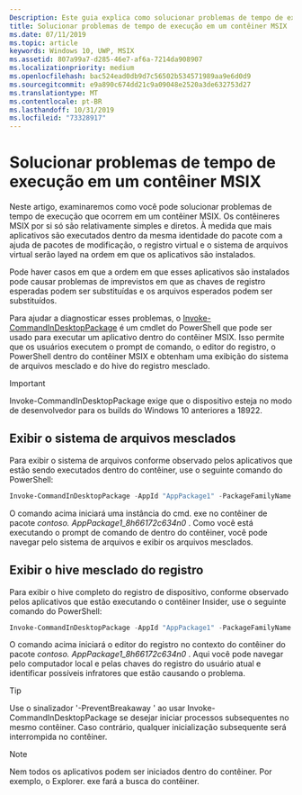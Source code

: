 ```yaml
---
Description: Este guia explica como solucionar problemas de tempo de execução em um contêiner MSIX.
title: Solucionar problemas de tempo de execução em um contêiner MSIX
ms.date: 07/11/2019
ms.topic: article
keywords: Windows 10, UWP, MSIX
ms.assetid: 807a99a7-d285-46e7-af6a-7214da908907
ms.localizationpriority: medium
ms.openlocfilehash: bac524ead0db9d7c56502b534571989aa9e6d0d9
ms.sourcegitcommit: e9a890c674dd21c9a09048e2520a3de632753d27
ms.translationtype: MT
ms.contentlocale: pt-BR
ms.lasthandoff: 10/31/2019
ms.locfileid: "73328917"
---
```

# <a name="troubleshoot-runtime-issues-in-an-msix-container"></a>Solucionar problemas de tempo de execução em um contêiner MSIX 

Neste artigo, examinaremos como você pode solucionar problemas de tempo de execução que ocorrem em um contêiner MSIX. Os contêineres MSIX por si só são relativamente simples e diretos. À medida que mais aplicativos são executados dentro da mesma identidade do pacote com a ajuda de pacotes de modificação, o registro virtual e o sistema de arquivos virtual serão layed na ordem em que os aplicativos são instalados. 

Pode haver casos em que a ordem em que esses aplicativos são instalados pode causar problemas de imprevistos em que as chaves de registro esperadas podem ser substituídas e os arquivos esperados podem ser substituídos. 

Para ajudar a diagnosticar esses problemas, o [Invoke-CommandInDesktopPackage](https://docs.microsoft.com/powershell/module/appx/invoke-commandindesktoppackage?view=win10-ps) é um cmdlet do PowerShell que pode ser usado para executar um aplicativo dentro do contêiner MSIX. Isso permite que os usuários executem o prompt de comando, o editor do registro, o PowerShell dentro do contêiner MSIX e obtenham uma exibição do sistema de arquivos mesclado e do hive do registro mesclado. 

 > [!IMPORTANT]
 > Invoke-CommandInDesktopPackage exige que o dispositivo esteja no modo de desenvolvedor para os builds do Windows 10 anteriores a 18922.


## <a name="view-the-merged-file-system"></a>Exibir o sistema de arquivos mesclados

Para exibir o sistema de arquivos conforme observado pelos aplicativos que estão sendo executados dentro do contêiner, use o seguinte comando do PowerShell:

``` PowerShell
Invoke-CommandInDesktopPackage -AppId "AppPackage1" -PackageFamilyName "Contoso.AppPackage1_8h66172c634n0" -Command "cmd.exe" -PreventBreakaway
```

O comando acima iniciará uma instância do cmd. exe no contêiner de pacote *contoso. AppPackage1_8h66172c634n0* . Como você está executando o prompt de comando de dentro do contêiner, você pode navegar pelo sistema de arquivos e exibir os arquivos mesclados. 

## <a name="view-the-merged-registry-hive"></a>Exibir o hive mesclado do registro

Para exibir o hive completo do registro de dispositivo, conforme observado pelos aplicativos que estão executando o contêiner Insider, use o seguinte comando do PowerShell:

``` PowerShell
Invoke-CommandInDesktopPackage -AppId "AppPackage1" -PackageFamilyName "Contoso.AppPackage1_8h66172c634n0" -Command "regedit.exe" -PreventBreakaway
```

O comando acima iniciará o editor do registro no contexto do contêiner do pacote *contoso. AppPackage1_8h66172c634n0* . Aqui você pode navegar pelo computador local e pelas chaves do registro do usuário atual e identificar possíveis infratores que estão causando o problema. 

 >[!TIP]
 > Use o sinalizador '-PreventBreakaway ' ao usar Invoke-CommandInDesktopPackage se desejar iniciar processos subsequentes no mesmo contêiner. Caso contrário, qualquer inicialização subsequente será interrompida no contêiner. 

 >[!NOTE]
 > Nem todos os aplicativos podem ser iniciados dentro do contêiner. Por exemplo, o Explorer. exe fará a busca do contêiner.
